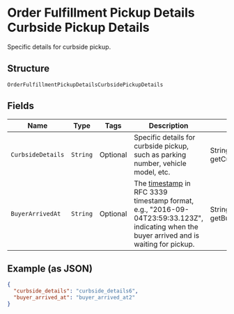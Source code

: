 
# Order Fulfillment Pickup Details Curbside Pickup Details

Specific details for curbside pickup.

## Structure

`OrderFulfillmentPickupDetailsCurbsidePickupDetails`

## Fields

| Name | Type | Tags | Description | Getter |
|  --- | --- | --- | --- | --- |
| `CurbsideDetails` | `String` | Optional | Specific details for curbside pickup, such as parking number, vehicle model, etc. | String getCurbsideDetails() |
| `BuyerArrivedAt` | `String` | Optional | The [timestamp](#workingwithdates) in RFC 3339 timestamp format, e.g., "2016-09-04T23:59:33.123Z",<br>indicating when the buyer arrived and is waiting for pickup. | String getBuyerArrivedAt() |

## Example (as JSON)

```json
{
  "curbside_details": "curbside_details6",
  "buyer_arrived_at": "buyer_arrived_at2"
}
```

